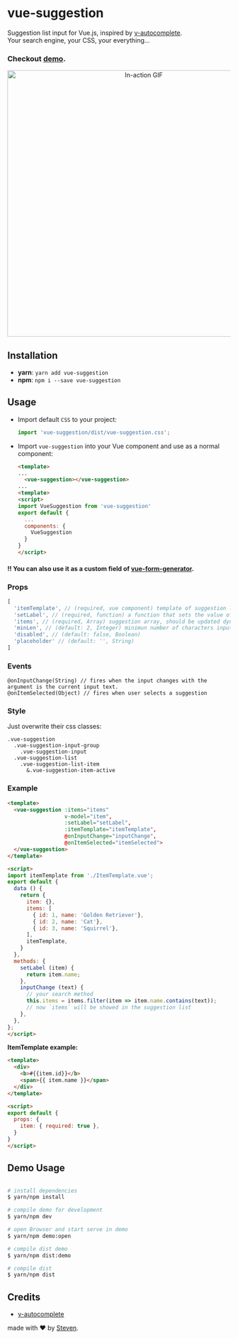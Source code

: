 # vue-suggestion

Suggestion list input for Vue.js, inspired by [v-autocomplete](https://github.com/paliari/v-autocomplete).  
Your search engine, your CSS, your everything...

### Checkout [demo](https://iamstevendao.github.io/vue-suggestion/).

<p align="center">
<img width="600px" alt="In-action GIF" src="https://thumbs.gfycat.com/ThirstyFearlessBunting-size_restricted.gif"/>
</p>

## Installation
- **yarn**: `yarn add vue-suggestion`  
- **npm**: `npm i --save vue-suggestion`

## Usage
- Import default `CSS` to your project:
    ```js
    import 'vue-suggestion/dist/vue-suggestion.css';
    ```
- Import `vue-suggestion` into your Vue component and use as a normal component:
    ```html
    <template>
    ...
      <vue-suggestion></vue-suggestion>
    ...
    <template>
    <script>
    import VueSuggestion from 'vue-suggestion'   
    export default {
      ...
      components: {
        VueSuggestion
      }
    }
    </script>
    ```
#### !! You can also use it as a custom field of [vue-form-generator](https://github.com/vue-generators/vue-form-generator).

### Props
```js
[
  'itemTemplate', // (required, vue component) template of suggestion list items, should be a Vue component
  'setLabel', // (required, function) a function that sets the value of input after a suggestion is selected
  'items', // (required, Array) suggestion array, should be updated dynamically after onInputChange()
  'minLen', // (default: 2, Integer) minimun number of characters inputted to search
  'disabled', // (default: false, Boolean) 
  'placeholder' // (default: '', String)
]
```
### Events
```
@onInputChange(String) // fires when the input changes with the argument is the current input text.
@onItemSelected(Object) // fires when user selects a suggestion
```
### Style

Just overwrite their css classes:

```stylus
.vue-suggestion
  .vue-suggestion-input-group
    .vue-suggestion-input
  .vue-suggestion-list
    .vue-suggestion-list-item
      &.vue-suggestion-item-active
```

### Example

```html
<template>
  <vue-suggestion :items="items" 
                  v-model="item", 
                  :setLabel="setLabel",
                  :itemTemplate="itemTemplate", 
                  @onInputChange="inputChange", 
                  @onItemSelected="itemSelected">
  </vue-suggestion>
</template>

<script>
import itemTemplate from './ItemTemplate.vue';
export default {
  data () {
    return {
      item: {},
      items: [
        { id: 1, name: 'Golden Retriever'},
        { id: 2, name: 'Cat'},
        { id: 3, name: 'Squirrel'},
      ],
      itemTemplate,
    }
  },
  methods: {
    setLabel (item) {
      return item.name;
    },
    inputChange (text) {
      // your search method
      this.items = items.filter(item => item.name.contains(text));
      // now `items` will be showed in the suggestion list
    },
  },
};
</script>
```

**ItemTemplate example:**

```html
<template>
  <div>
    <b>#{{item.id}}</b>
    <span>{{ item.name }}</span>
  </div>
</template>

<script>
export default {
  props: {
    item: { required: true },
  }
}
</script>
```

## Demo Usage

```bash

# install dependencies
$ yarn/npm install

# compile demo for development
$ yarn/npm dev

# open Browser and start serve in demo
$ yarn/npm demo:open

# compile dist demo
$ yarn/npm dist:demo

# compile dist
$ yarn/npm dist

```

## Credits
- [v-autocomplete](https://github.com/paliari/v-autocomplete)

made with &#x2764; by [Steven](https://github.com/iamstevendao).
